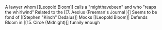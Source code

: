 A lawyer whom [[Leopold Bloom]] calls a "mighthavebeen" and who "reaps the whirlwind"
Related to the [[7. Aeolus (Freeman's Journal )]]
Seems to be fond of [[Stephen "Kinch" Dedalus]]
Mocks [[Leopold Bloom]] 
Defends Bloom in [[15. Circe (Midnight)]] funnily enough